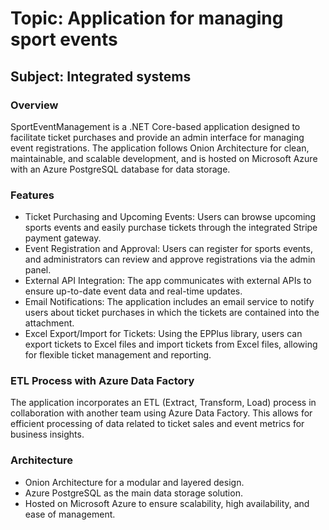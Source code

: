# Topic: Application for managing sport events
## Subject: Integrated systems

### __Overview__

SportEventManagement is a .NET Core-based application designed to facilitate ticket purchases and provide an admin interface for managing event registrations. The application follows Onion Architecture for clean, maintainable, and scalable development, and is hosted on Microsoft Azure with an Azure PostgreSQL database for data storage.

### __Features__

* Ticket Purchasing and Upcoming Events: Users can browse upcoming sports events and easily purchase tickets through the integrated Stripe payment gateway.
* Event Registration and Approval: Users can register for sports events, and administrators can review and approve registrations via the admin panel.
* External API Integration: The app communicates with external APIs to ensure up-to-date event data and real-time updates.
* Email Notifications: The application includes an email service to notify users about ticket purchases in which the tickets are contained into the attachment.
* Excel Export/Import for Tickets: Using the EPPlus library, users can export tickets to Excel files and import tickets from Excel files, allowing for flexible ticket management and reporting.

### __ETL Process with Azure Data Factory__
The application incorporates an ETL (Extract, Transform, Load) process in collaboration with another team using Azure Data Factory. This allows for efficient processing of data related to ticket sales and event metrics for business insights.

### __Architecture__

* Onion Architecture for a modular and layered design.
* Azure PostgreSQL as the main data storage solution.
* Hosted on Microsoft Azure to ensure scalability, high availability, and ease of management.


